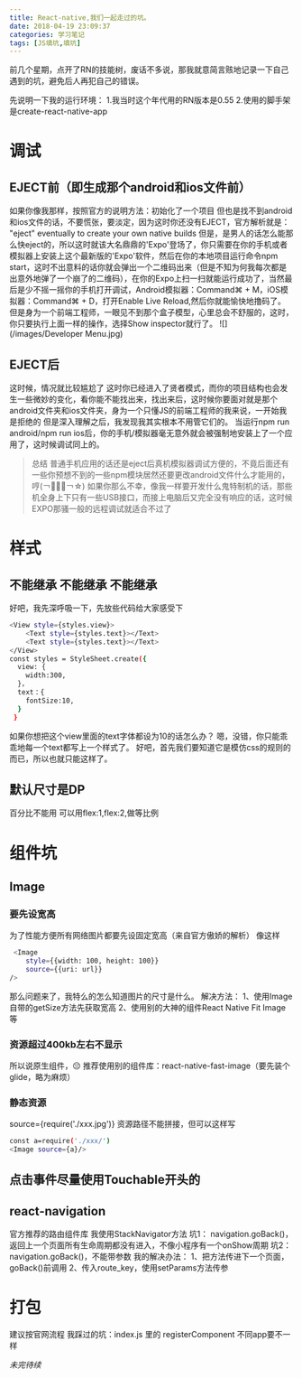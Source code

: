 ```yaml
---
title: React-native,我们一起走过的坑。
date: 2018-04-19 23:09:37
categories: 学习笔记
tags: [JS填坑,填坑]
---
```


前几个星期，点开了RN的技能树，废话不多说，那我就意简言赅地记录一下自己遇到的坑，避免后人再犯自己的错误。
<!-- more -->
先说明一下我的运行环境：
1.我当时这个年代用的RN版本是0.55
2.使用的脚手架是create-react-native-app
# 调试
## EJECT前（即生成那个android和ios文件前）
如果你像我那样，按照官方的说明方法：初始化了一个项目
但也是找不到android和ios文件的话，不要慌张，要淡定，因为这时你还没有EJECT，官方解析就是：
"eject" eventually to create your own native builds
但是，是男人的话怎么能那么快eject的，所以这时就该大名鼎鼎的'Expo'登场了，你只需要在你的手机或者模拟器上安装上这个最新版的'Expo'软件，然后在你的本地项目运行命令npm start，这时不出意料的话你就会弹出一个二维码出来（但是不知为何我每次都是出意外地弹了一个崩了的二维码），在你的Expo上扫一扫就能运行成功了，当然最后是少不摇一摇你的手机打开调试，Android模拟器：Command⌘ + M，iOS模拟器：Command⌘ + D，打开Enable Live Reload,然后你就能愉快地撸码了。
但是身为一个前端工程师，一眼见不到那个盒子模型，心里总会不舒服的，这时，你只要执行上面一样的操作，选择Show inspector就行了。
![](/images/Developer Menu.jpg)
## EJECT后
这时候，情况就比较尴尬了
这时你已经进入了贤者模式，而你的项目结构也会发生一些微妙的变化，看你能不能找出来，找出来后，这时候你要面对就是那个android文件夹和ios文件夹，身为一个只懂JS的前端工程师的我来说，一开始我是拒绝的
但是深入理解之后，我发现我其实根本不用管它们的。
当运行npm run android/npm run ios后，你的手机/模拟器毫无意外就会被强制地安装上了一个应用了，这时候调试同上的。
>总结
>普通手机应用的话还是eject后真机模拟器调试方便的，不竟后面还有一些你预想不到的一些npm模块居然还要更改android文件什么才能用的，哼(￢︿̫̿￢☆)
>如果你那么不幸，像我一样要开发什么鬼特制机的话，那些机全身上下只有一些USB接口，而接上电脑后又完全没有响应的话，这时候EXPO那骚一般的远程调试就适合不过了

# 样式
## 不能继承 不能继承 不能继承
好吧，我先深呼吸一下，先放些代码给大家感受下
``` bash
<View style={styles.view}>
    <Text style={styles.text}></Text>
    <Text style={styles.text}></Text>
</View>
const styles = StyleSheet.create({
  view: {
    width:300,
  }，
  text：{
    fontSize:10,   
  }
 }
```
如果你想把这个view里面的text字体都设为10的话怎么办？
嗯，没错，你只能乖乖地每一个text都写上一个样式了。
好吧，首先我们要知道它是模仿css的规则的而已，所以也就只能这样了。

## 默认尺寸是DP
百分比不能用
可以用flex:1,flex:2,做等比例

# 组件坑
## Image
### 要先设宽高
为了性能方便所有网络图片都要先设固定宽高（来自官方傲娇的解析）
像这样
``` bash
 <Image 
    style={{width: 100, height: 100}}
    source={{uri: url}}
/>
```
那么问题来了，我特么的怎么知道图片的尺寸是什么。
解决方法：
1、使用Image自带的getSize方法先获取宽高
2、使用别的大神的组件React Native Fit Image 等

### 资源超过400kb左右不显示
所以说原生组件，😔
推荐使用别的组件库：react-native-fast-image（要先装个glide，略为麻烦）

### 静态资源
source={require('./xxx.jpg')} 资源路径不能拼接，但可以这样写
``` bash
const a=require('./xxx/')
<Image source={a}/>
```

## 点击事件尽量使用Touchable开头的

## react-navigation
官方推荐的路由组件库
我使用StackNavigator方法
坑1： navigation.goBack()，返回上一个页面所有生命周期都没有进入，不像小程序有一个onShow周期
坑2：navigation.goBack()，不能带参数
我的解决办法：
1、把方法传进下一个页面，goBack()前调用
2、传入route_key，使用setParams方法传参

# 打包
建议按官网流程
我踩过的坑：index.js 里的 registerComponent 不同app要不一样

*未完待续*

